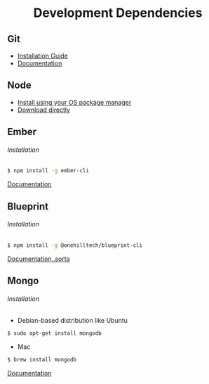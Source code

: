<h1 align="center">Development Dependencies</h1>

## Git
+ [Installation Guide](https://git-scm.com/book/en/v1/Getting-Started-Installing-Git)
+ [Documentation](https://git-scm.com/documentation)

## Node
+ [Install using your OS package manager](https://nodejs.org/en/download/package-manager/)
+ [Download directly](https://nodejs.org/en/download/)

## Ember
###### Installation
```sh
$ npm install -g ember-cli
```
[Documentation](https://guides.emberjs.com/v2.16.0/)

## Blueprint
###### Installation
```sh
$ npm install -g @onehilltech/blueprint-cli
```
[Documentation..sorta](https://github.com/onehilltech/blueprint/wiki)

## Mongo
###### Installation
+ Debian-based distribution like Ubuntu
```sh
$ sudo apt-get install mongodb
```
+ Mac
```sh
$ brew install mongodb
```
[Documentation](https://docs.mongodb.com/manual/introduction)
